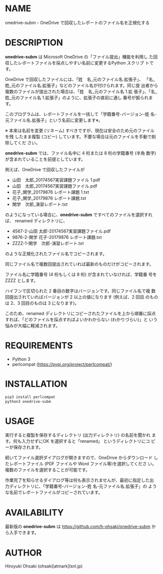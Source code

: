 # NAME

onedrive-subm - OneDrive で回収したレポートのファイル名を正規化する

# DESCRIPTION

**onedrive-subm** は Microsoft OneDrive の「ファイル提出」機能を利用し
た回収したレポートファイルを採点しやすい名前に変更するPython スクリプ
トです。

OneDrive で回収したファイルには、「姓　名_元のファイル名.拡張子」、
「名_姓_元のファイル名.拡張子」などのファイル名が付けられます。同じ提
出者から複数のファイルが提出された場合は、「姓　名_元のファイル名 1.拡
張子」、「名_姓_元のファイル名 1.拡張子」のように、拡張子の直前に通し
番号が振られます。

このプログラムは、レポートファイルを一括して「学籍番号-バージョン-姓
名-元ファイル名.拡張子」という名前に変更します※。

※ 本来は名前を変更 (リネーム) すべきですが、現在は安全のため元のファイルを残
したまま複製 (コピー) しています。不要な場合は元のファイルを手動で削除してくだ
さい。

**onedrive-subm** では、ファイル名中に 4 桁または 8 桁の学籍番号 (半角
数字) が含まれていることを前提としています。

例えば、OneDrive で回収したファイルが

- 山田　太郎_20174567実習課題ファイル 1.pdf
- 山田　太郎_20174567実習課題ファイル.pdf
- 花子_関学_20179876 レポート課題 1.txt
- 花子_関学_20179876 レポート課題.txt
- 関学　次郎_演習レポート.txt

のようになっている場合に、**onedrive-subm** ですべてのファイルを選択すれば、
renamed ディレクトリに、

- 4567-2-山田 太郎-20174567実習課題ファイル.pdf
- 9876-2-関学 花子-20179876 レポート課題.txt
- ZZZZ-1-関学　次郎-演習レポート.txt

のような正規化されたファイル名でコピーされます。

同じファイル名で複数回提出されていれば最新のものだけがコピーされます。

ファイル名に学籍番号 (4 桁もしくは 8 桁) が含まれていなければ、学籍番
号を ZZZZ とします。

ハイフンで区切られた 2 番目の数字はバージョンです。同じファイル名で複
数回提出されていればバージョンが 2 以上の値になります (例えば、2 回目
のものは 2、3 回目のものは 3 になります)。

このため、renamed ディレクトリにコピーされたファイルを上から順番に採点
すれば、「どのファイルを採点すればよいかわからない (わかりづらい)」と
いう悩みが大幅に軽減されます。

# REQUIREMENTS

- Python 3
- perlcompat (https://pypi.org/project/perlcompat/)

# INSTALLATION

```sh
pip3 install perlcompat
python3 onedrive-subm
```
# USAGE

実行すると複製を保存するディレクトリ (出力ディレクトリ) の名前を聞かれ
ます。何も入力せずにOK を選択すると「renamed」 というディレクトリにコ
ピーが保存されます。

続いてファイル選択ダイアログが開きますので、OneDrive からダウンロード
したレポートファイル (PDF ファイルや Word ファイル等)を選択してくださ
い。複数のファイルを選択することが可能です。

作業完了を知らせるダイアログ等は何も表示されませんが、最初に指定した出
力ディレクトリに、「学籍番号-バージョン-姓 名-元ファイル名.拡張子」の
ような名前でレポートファイルがコピーされています。

# AVAILABILITY

最新版の **onedrive-subm** は https://github.com/h-ohsaki/onedrive-subm
から入手できます。

# AUTHOR

Hiroyuki Ohsaki (ohsaki[atmark]lsnl.jp)
